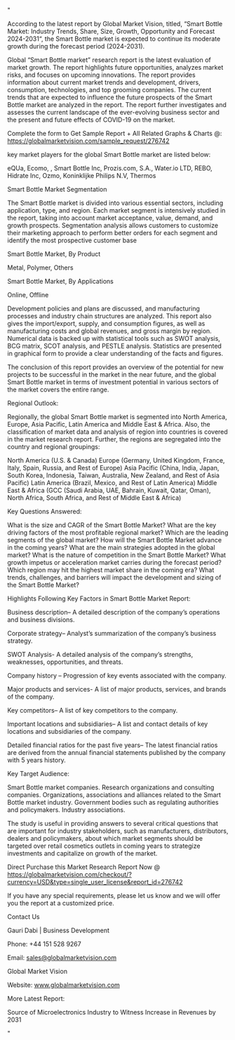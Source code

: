 "

According to the latest report by Global Market Vision, titled, “Smart Bottle Market: Industry Trends, Share, Size, Growth, Opportunity and Forecast 2024-2031“, the Smart Bottle market is expected to continue its moderate growth during the forecast period (2024-2031).

Global “Smart Bottle market” research report is the latest evaluation of market growth. The report highlights future opportunities, analyzes market risks, and focuses on upcoming innovations. The report provides information about current market trends and development, drivers, consumption, technologies, and top grooming companies. The current trends that are expected to influence the future prospects of the Smart Bottle market are analyzed in the report. The report further investigates and assesses the current landscape of the ever-evolving business sector and the present and future effects of COVID-19 on the market.

Complete the form to Get Sample Report + All Related Graphs & Charts @: https://globalmarketvision.com/sample_request/276742

key market players for the global Smart Bottle market are listed below:

eQUa, Ecomo, , Smart Bottle Inc, Prozis.com, S.A., Water.io LTD, REBO, Hidrate Inc, Ozmo, Koninklijke Philips N.V, Thermos

Smart Bottle Market Segmentation

The Smart Bottle market is divided into various essential sectors, including application, type, and region. Each market segment is intensively studied in the report, taking into account market acceptance, value, demand, and growth prospects. Segmentation analysis allows customers to customize their marketing approach to perform better orders for each segment and identify the most prospective customer base

Smart Bottle Market, By Product

Metal, Polymer, Others

Smart Bottle Market, By Applications

Online, Offline

Development policies and plans are discussed, and manufacturing processes and industry chain structures are analyzed. This report also gives the import/export, supply, and consumption figures, as well as manufacturing costs and global revenues, and gross margin by region. Numerical data is backed up with statistical tools such as SWOT analysis, BCG matrix, SCOT analysis, and PESTLE analysis. Statistics are presented in graphical form to provide a clear understanding of the facts and figures.

The conclusion of this report provides an overview of the potential for new projects to be successful in the market in the near future, and the global Smart Bottle market in terms of investment potential in various sectors of the market covers the entire range.

Regional Outlook:

Regionally, the global Smart Bottle market is segmented into North America, Europe, Asia Pacific, Latin America and Middle East & Africa. Also, the classification of market data and analysis of region into countries is covered in the market research report. Further, the regions are segregated into the country and regional groupings:

North America (U.S. & Canada)
Europe (Germany, United Kingdom, France, Italy, Spain, Russia, and Rest of Europe)
Asia Pacific (China, India, Japan, South Korea, Indonesia, Taiwan, Australia, New Zealand, and Rest of Asia Pacific)
Latin America (Brazil, Mexico, and Rest of Latin America)
Middle East & Africa (GCC (Saudi Arabia, UAE, Bahrain, Kuwait, Qatar, Oman), North Africa, South Africa, and Rest of Middle East & Africa)

Key Questions Answered:

What is the size and CAGR of the Smart Bottle Market?
What are the key driving factors of the most profitable regional market?
Which are the leading segments of the global market?
How will the Smart Bottle Market advance in the coming years?
What are the main strategies adopted in the global market?
What is the nature of competition in the Smart Bottle Market?
What growth impetus or acceleration market carries during the forecast period?
Which region may hit the highest market share in the coming era?
What trends, challenges, and barriers will impact the development and sizing of the Smart Bottle Market?

Highlights Following Key Factors in Smart Bottle Market Report:

Business description– A detailed description of the company’s operations and business divisions.

Corporate strategy– Analyst’s summarization of the company’s business strategy.

SWOT Analysis- A detailed analysis of the company’s strengths, weaknesses, opportunities, and threats.

Company history – Progression of key events associated with the company.

Major products and services- A list of major products, services, and brands of the company.

Key competitors– A list of key competitors to the company.

Important locations and subsidiaries– A list and contact details of key locations and subsidiaries of the company.

Detailed financial ratios for the past five years– The latest financial ratios are derived from the annual financial statements published by the company with 5 years history.

Key Target Audience:

Smart Bottle market companies.
Research organizations and consulting companies.
Organizations, associations and alliances related to the Smart Bottle market industry.
Government bodies such as regulating authorities and policymakers.
Industry associations.

The study is useful in providing answers to several critical questions that are important for industry stakeholders, such as manufacturers, distributors, dealers and policymakers, about which market segments should be targeted over retail cosmetics outlets in coming years to strategize investments and capitalize on growth of the market.

Direct Purchase this Market Research Report Now @ https://globalmarketvision.com/checkout/?currency=USD&type=single_user_license&report_id=276742

If you have any special requirements, please let us know and we will offer you the report at a customized price.

Contact Us

Gauri Dabi | Business Development

Phone: +44 151 528 9267

Email: sales@globalmarketvision.com

Global Market Vision

Website: www.globalmarketvision.com




More Latest Report:

Source of Microelectronics Industry to Witness Increase in Revenues by 2031

"
